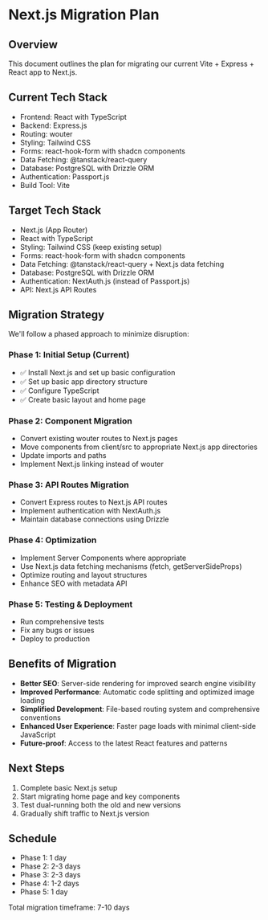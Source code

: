 # Next.js Migration Plan

## Overview
This document outlines the plan for migrating our current Vite + Express + React app to Next.js.

## Current Tech Stack
- Frontend: React with TypeScript
- Backend: Express.js
- Routing: wouter
- Styling: Tailwind CSS
- Forms: react-hook-form with shadcn components
- Data Fetching: @tanstack/react-query
- Database: PostgreSQL with Drizzle ORM
- Authentication: Passport.js
- Build Tool: Vite

## Target Tech Stack
- Next.js (App Router)
- React with TypeScript
- Styling: Tailwind CSS (keep existing setup)
- Forms: react-hook-form with shadcn components
- Data Fetching: @tanstack/react-query + Next.js data fetching
- Database: PostgreSQL with Drizzle ORM
- Authentication: NextAuth.js (instead of Passport.js)
- API: Next.js API Routes

## Migration Strategy
We'll follow a phased approach to minimize disruption:

### Phase 1: Initial Setup (Current)
- ✅ Install Next.js and set up basic configuration
- ✅ Set up basic app directory structure
- ✅ Configure TypeScript
- ✅ Create basic layout and home page 

### Phase 2: Component Migration
- Convert existing wouter routes to Next.js pages
- Move components from client/src to appropriate Next.js app directories
- Update imports and paths
- Implement Next.js linking instead of wouter

### Phase 3: API Routes Migration
- Convert Express routes to Next.js API routes
- Implement authentication with NextAuth.js
- Maintain database connections using Drizzle

### Phase 4: Optimization
- Implement Server Components where appropriate
- Use Next.js data fetching mechanisms (fetch, getServerSideProps)
- Optimize routing and layout structures
- Enhance SEO with metadata API

### Phase 5: Testing & Deployment
- Run comprehensive tests
- Fix any bugs or issues
- Deploy to production

## Benefits of Migration
- **Better SEO**: Server-side rendering for improved search engine visibility
- **Improved Performance**: Automatic code splitting and optimized image loading
- **Simplified Development**: File-based routing system and comprehensive conventions
- **Enhanced User Experience**: Faster page loads with minimal client-side JavaScript
- **Future-proof**: Access to the latest React features and patterns

## Next Steps
1. Complete basic Next.js setup
2. Start migrating home page and key components
3. Test dual-running both the old and new versions
4. Gradually shift traffic to Next.js version

## Schedule
- Phase 1: 1 day
- Phase 2: 2-3 days
- Phase 3: 2-3 days
- Phase 4: 1-2 days
- Phase 5: 1 day

Total migration timeframe: 7-10 days